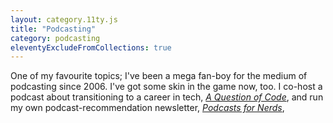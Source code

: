 ```yaml
---
layout: category.11ty.js
title: "Podcasting"
category: podcasting
eleventyExcludeFromCollections: true
---
```


One of my favourite topics; I've been a mega fan-boy for the medium of podcasting since 2006. I've got some skin in the game now, too. I co-host a podcast about transitioning to a career in tech, _[A Question of Code](https://aquestionofcode.com)_, and run my own podcast-recommendation newsletter, _[Podcasts for Nerds](/podcasts-for-nerds)_,
